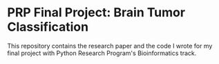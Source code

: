 # PRP Final Project: Brain Tumor Classification
This repository contains the research paper and the code I wrote for my final project with Python Research Program's Bioinformatics track.
